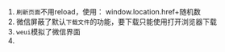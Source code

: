 1. `刷新页面`不用reload，使用： window.location.href+随机数
2. 微信屏蔽了默认`下载文件`的功能，要下载只能使用打开浏览器下载
3. `weui`模拟了微信界面
4. 